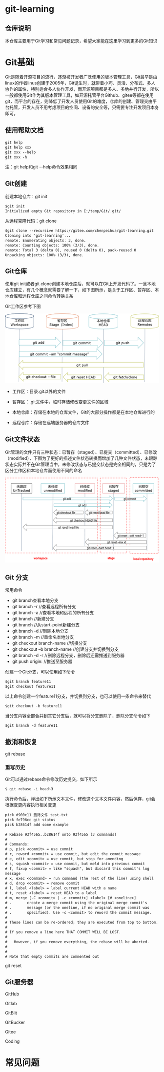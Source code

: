 # git-learning

## 仓库说明

本仓库主要用于Git学习和常见问题记录，希望大家能在这里学习到更多的Git知识



# Git基础

​	Git是随着开源项目的流行，逐渐被开发者广泛使用的版本管理工具，Git最早是由linux的作者linus创建于2005年，Git诞生时，就带着小巧、灵活、分布式、多人协作的属性，特别适合多人协作开发，而开源项目都是多人、多地并行开发，所以一般都使用Git作为其版本管理工具，如开源托管平台Github、gitee等都在使用git，而平台的存在，则降低了开发人员使用Git的难度，仓库的创建、管理交由平台托管，开发人员不用考虑项目的空间、设备的安全等，只需要专注开发项目本身即可。



## 使用帮助文档

```
git help
git help xxx
git xxx --help
git xxx -h
```

注：git help和git --help命令效果相同

## Git创建

创建本地仓库：git init

	$git init
	Initialized empty Git repository in E:/temp/Git/.git/

从远程克隆代码：git clone

	$git clone --recursive https://gitee.com/chenpeihua/git-learning.git
	Cloning into 'git-learning'...
	remote: Enumerating objects: 3, done.
	remote: Counting objects: 100% (3/3), done.
	remote: Total 3 (delta 0), reused 0 (delta 0), pack-reused 0
	Unpacking objects: 100% (3/3), done.



## Git仓库

使用git init或者git clone创建本地仓库后，就可以在Git上开发代码了。一旦本地仓库建立，有几个概念就需要了解一下，如下图所示，是关于工作区、暂存区、本地仓库和远程仓库之间命令转换关系 

Git工作区参考下图

![image](image/git-workspace.png)



* 工作区：目录.git以外的文件

* 暂存区：.git文件中，临时存储修改变更文件的区域

* 本地仓库：存储在本地的仓库文件，Git的大部分操作都是在本地仓库进行的

* 远程仓库：存储在远端服务器的仓库文件



## Git文件状态

Git管理的文件只有三种状态：已暂存（staged）、已提交（committed）、已修改（modified），下图为了更好的描述文件状态转换而增加了几种文件状态，未跟踪状态实际并不在Git管理当中，未修改状态与已提交状态是完全相同的，只是为了区分工作区和本地仓库而使用不同的命名 

![image](image/git-file-status.png)



## Git 分支

常用命令

* git branch查看本地分支
* git branch -r //查看远程所有分支
* git branch -a //查看本地和远程的所有分支
* git branch <branch-name> //新建分支
* git branch <branch-name> <start-point>//从start-point新建分支
* git branch -d <branch-name> //删除本地分支
* git branch -m <old-branch> <new-branch> //重命名本地分支
* git checkout branch-name //切换分支
* git checkout –b branch-name //创建分支并切换到分支
* git branch -d -r <branch-name> //删除远程分支，删除后还需推送到服务器
* git push origin:<branch-name> //推送至服务器

创建一个Git分支，可以使用如下命令

```
$git branch feature11
$git checkout feature11
```

以上命令创建一个feature11分支，并切换到分支，也可以使用一条命令来替代

```
$git checkout -b feature11
```

当分支内容全部合并到其它分支后，就可以将分支删除了，删除分支命令如下

```
$git branch -d feature11
```





## 撤消和恢复

git rebase

### 重写历史

Git可以通过rebase命令修改历史提交，如下所示

```
$ git rebase -i head~3
```

执行命令后，弹出如下所示文本文件，修改这个文本文件内容，然后保存，git会根据变更内容执行相关变更

```
pick d900c11 删除文件 test.txt
pick fe796cc git status
pick b28614f add some example

# Rebase 93f4565..b28614f onto 93f4565 (3 commands)
#
# Commands:
# p, pick <commit> = use commit
# r, reword <commit> = use commit, but edit the commit message
# e, edit <commit> = use commit, but stop for amending
# s, squash <commit> = use commit, but meld into previous commit
# f, fixup <commit> = like "squash", but discard this commit's log message
# x, exec <command> = run command (the rest of the line) using shell
# d, drop <commit> = remove commit
# l, label <label> = label current HEAD with a name
# t, reset <label> = reset HEAD to a label
# m, merge [-C <commit> | -c <commit>] <label> [# <oneline>]
# .       create a merge commit using the original merge commit's
# .       message (or the oneline, if no original merge commit was
# .       specified). Use -c <commit> to reword the commit message.
#
# These lines can be re-ordered; they are executed from top to bottom.
#
# If you remove a line here THAT COMMIT WILL BE LOST.
#
#	However, if you remove everything, the rebase will be aborted.
#
#	
# Note that empty commits are commented out
```



git reset



## Git服务器

GitHub

Gitlab

GitBlit

GitBucker

Gitee

Coding



# 常见问题

